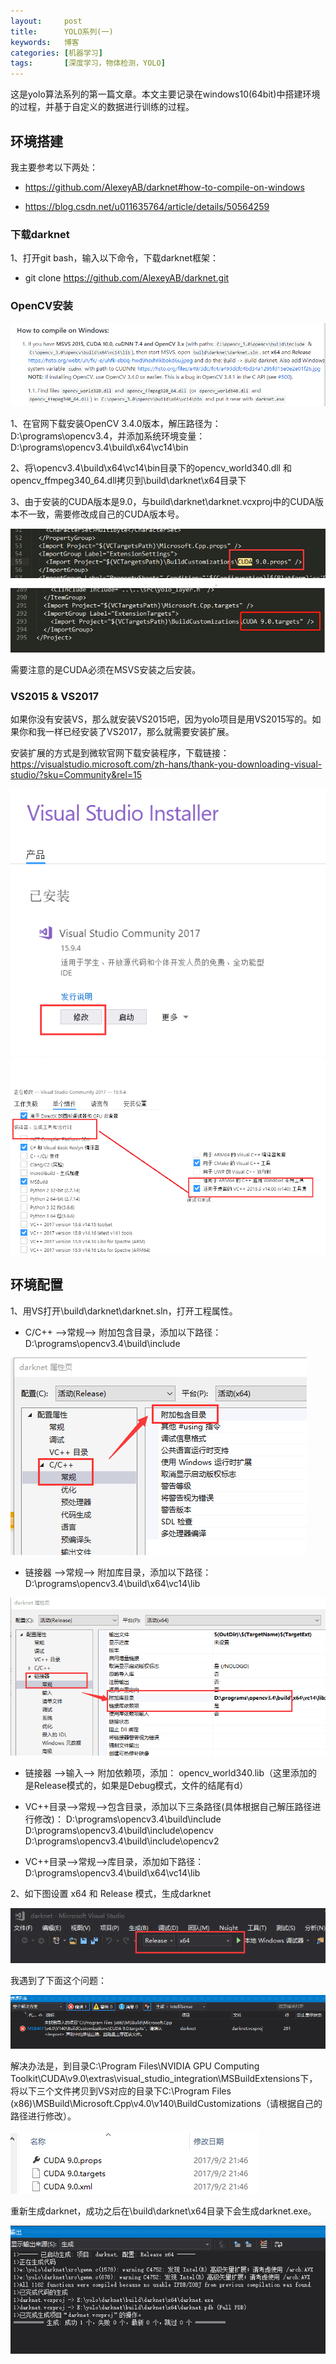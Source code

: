 ```yaml
---
layout:     post
title:      YOLO系列(一)
keywords:   博客
categories: [机器学习]
tags:	    [深度学习，物体检测，YOLO]
---
```


这是yolo算法系列的第一篇文章。本文主要记录在windows10(64bit)中搭建环境的过程，并基于自定义的数据进行训练的过程。

## 环境搭建

我主要参考以下两处：

 - https://github.com/AlexeyAB/darknet#how-to-compile-on-windows

 - https://blog.csdn.net/u011635764/article/details/50564259

### 下载darknet

1、打开git bash，输入以下命令，下载darknet框架：

 - git clone https://github.com/AlexeyAB/darknet.git

### OpenCV安装

  ![](/images/images_2018/12-26_08.png)

1、在官网下载安装OpenCV 3.4.0版本，解压路径为：
D:\programs\opencv3.4，并添加系统环境变量：
D:\programs\opencv3.4\build\x64\vc14\bin

2、将\opencv3.4\build\x64\vc14\bin目录下的opencv_world340.dll 和opencv_ffmpeg340_64.dll拷贝到\build\darknet\x64目录下

3、由于安装的CUDA版本是9.0，与build\darknet\darknet.vcxproj中的CUDA版本不一致，需要修改成自己的CUDA版本号。

  ![](/images/images_2018/12-26_09.png)

需要注意的是CUDA必须在MSVS安装之后安装。

### VS2015 & VS2017

如果你没有安装VS，那么就安装VS2015吧，因为yolo项目是用VS2015写的。如果你和我一样已经安装了VS2017，那么就需要安装扩展。

安装扩展的方式是到微软官网下载安装程序，下载链接：
https://visualstudio.microsoft.com/zh-hans/thank-you-downloading-visual-studio/?sku=Community&rel=15

  ![](/images/images_2018/12-26_01.png)  
  ![](/images/images_2018/12-26_02.png)  

## 环境配置

1、用VS打开\build\darknet\darknet.sln，打开工程属性。

 - C/C++ -->常规--> 附加包含目录，添加以下路径：
 D:\programs\opencv3.4\build\include  

  ![](/images/images_2018/12-26_06.png)

 - 链接器 -->常规--> 附加库目录，添加以下路径：
 D:\programs\opencv3.4\build\x64\vc14\lib  

  ![](/images/images_2018/12-26_07.png)

 - 链接器 -->输入--> 附加依赖项，添加：
 opencv_world340.lib（这里添加的是Release模式的，如果是Debug模式，文件的结尾有d）

 - VC++目录-->常规-->包含目录，添加以下三条路径(具体根据自己解压路径进行修改)：
 D:\programs\opencv3.4\build\include   
 D:\programs\opencv3.4\build\include\opencv  
 D:\programs\opencv3.4\build\include\opencv2  

 - VC++目录-->常规-->库目录，添加如下路径：
 D:\programs\opencv3.4\build\x64\vc14\lib  

2、如下图设置 x64 和 Release 模式，生成darknet

  ![](/images/images_2018/12-26_10.png)

我遇到了下面这个问题：

  ![](/images/images_2018/12-26_11.png)

解决办法是，到目录C:\Program Files\NVIDIA GPU Computing Toolkit\CUDA\v9.0\extras\visual_studio_integration\MSBuildExtensions下，将以下三个文件拷贝到VS对应的目录下C:\Program Files (x86)\MSBuild\Microsoft.Cpp\v4.0\v140\BuildCustomizations（请根据自己的路径进行修改）。

  ![](/images/images_2018/12-26_12.png)

重新生成darknet，成功之后在\build\darknet\x64目录下会生成darknet.exe。

  ![](/images/images_2018/12-26_13.png)







